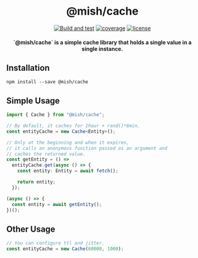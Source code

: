 <h1 align="center">@mish/cache</h1>

<div align="center">
<a href="https://github.com/mish-tv/cache/actions/workflows/build-and-test.yml"><img src="https://github.com/mish-tv/cache/actions/workflows/build-and-test.yml/badge.svg" alt="Build and test"></a>
<a href="https://codecov.io/gh/mish-tv/cache"><img src="https://img.shields.io/codecov/c/github/mish-tv/cache.svg" alt="coverage"></a>
<a href="https://opensource.org/licenses/MIT"><img src="https://img.shields.io/github/license/mish-tv/cache.svg?style=flat" alt="license"></a>
</div>

<h4 align="center">`@mish/cache` is a simple cache library that holds a single value in a single instance.</h4>


## Installation
```
npm install --save @mish/cache
```

## Simple Usage
```typescript
import { Cache } from "@mish/cache";

// By default, it caches for 1hour + rand()*6min.
const entityCache = new Cache<Entity>();

// Only at the beginning and when it expires,
// it calls an anonymous function passed as an argument and
// caches the returned value.
const getEntity = () =>
  entityCache.get(async () => {
    const entity: Entity = await fetch();

    return entity;
  });

(async () => {
  const entity = await getEntity();
})();
```

## Other Usage
```typescript
// You can configure ttl and jitter.
const entityCache = new Cache(60000, 1000);
```
